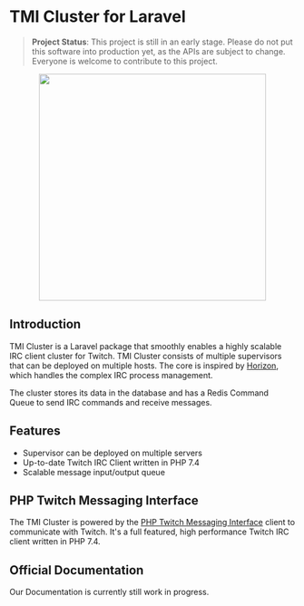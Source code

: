 # TMI Cluster for Laravel

> **Project Status**: This project is still in an early stage. Please do not put this software into production yet, as the APIs are subject to change. Everyone is welcome to contribute to this project.

<p align="center">
  <img height="400" src="https://fa-cdn.bitinflow.com/images/chrome_2020-10-12_17-53-36.png">
</p>

## Introduction

TMI Cluster is a Laravel package that smoothly enables a highly scalable IRC client cluster for Twitch. TMI Cluster consists of multiple supervisors that can be deployed on multiple hosts. The core is inspired by [Horizon](https://github.com/laravel/horizon), which handles the complex IRC process management.

The cluster stores its data in the database and has a Redis Command Queue to send IRC commands and receive messages.

## Features

- Supervisor can be deployed on multiple servers
- Up-to-date Twitch IRC Client written in PHP 7.4
- Scalable message input/output queue

## PHP Twitch Messaging Interface

The TMI Cluster is powered by the [PHP Twitch Messaging Interface](https://github.com/ghostzero/tmi) client to communicate with Twitch. It's a full featured, high performance Twitch IRC client written in PHP 7.4. 

## Official Documentation

Our Documentation is currently still work in progress.

